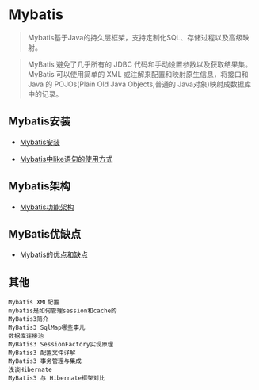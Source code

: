 # Mybatis
> Mybatis基于Java的持久层框架，支持定制化SQL、存储过程以及高级映射。

> MyBatis 避免了几乎所有的 JDBC 代码和手动设置参数以及获取结果集。MyBatis 可以使用简单的 XML 或注解来配置和映射原生信息，将接口和 Java 的 POJOs(Plain Old Java Objects,普通的 Java对象)映射成数据库中的记录。

## Mybatis安装
- [Mybatis安装](./mybatis-install.md)

- [Mybatis中like语句的使用方式](./mybatis-like.md)

## Mybatis架构
- [Mybatis功能架构](./mybatis-architecture.md)

## MyBatis优缺点
- [Mybatis的优点和缺点](./mybatis-advantages.md )


## 其他
```text
Mybatis XML配置
mybatis是如何管理session和cache的
MyBatis3简介
MyBatis3 SqlMap哪些事儿
数据库连接池
MyBatis3 SessionFactory实现原理
MyBatis3 配置文件详解
MyBatis3 事务管理与集成
浅谈Hibernate
MyBatis3 与 Hibernate框架对比

```
